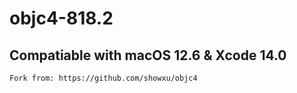 
# objc4-818.2

## Compatiable with macOS 12.6 & Xcode 14.0

`Fork from: https://github.com/showxu/objc4`
